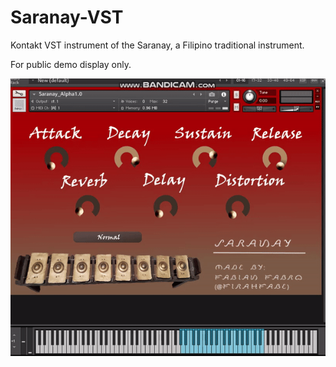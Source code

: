 # Saranay-VST
Kontakt VST instrument of the Saranay, a Filipino traditional instrument.

For public demo display only. 

![Saranay VST](Saranay_VST_Demo.gif)
